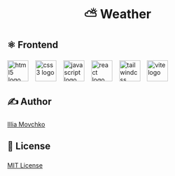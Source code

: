 <h1 align="center">⛅️ Weather</h1>

###

<h2 align="left">⚛️ Frontend</h2>

###

<div align="left">
  <img src="https://skillicons.dev/icons?i=html" height="48" alt="html5 logo"  />
  <img width="8" />
  <img src="https://skillicons.dev/icons?i=css" height="48" alt="css3 logo"  />
  <img width="8" />
  <img src="https://skillicons.dev/icons?i=js" height="48" alt="javascript logo"  />
  <img width="8" />
  <img src="https://skillicons.dev/icons?i=react" height="48" alt="react logo"  />
  <img width="8" />
  <img src="https://skillicons.dev/icons?i=tailwind" height="48" alt="tailwindcss logo"  />
  <img width="8" />
  <img src="https://skillicons.dev/icons?i=vite" height="48" alt="vite logo"  />
</div>

###

<h2 align="left">✍️ Author</h2>

###

[Illia Movchko](https://github.com/conceptbtw)

###

<h2 align="left">📝 License</h2>

###

[MIT License](https://choosealicense.com/licenses/mit/)

###